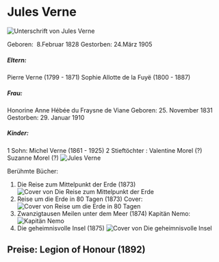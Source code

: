 # Jules Verne
![Unterschrift von Jules Verne](Firma_de_Julio_Verne.svg)

Geboren:  8.Februar 1828
Gestorben: 24.März 1905

##### Eltern:
Pierre Verne (1799 - 1871)
Sophie Allotte de la Fuyë (1800 - 1887)

##### Frau:
Honorine Anne Hébée du Fraysne de Viane 
Geboren: 25. November 1831
Gestorben: 29. Januar 1910

##### Kinder:
1 Sohn: Michel Verne (1861 - 1925)
2 Stieftöchter : Valentine Morel (?)
							Suzanne Morel (?)
![Jules Verne](Jules_Verne.gif)

Berühmte Bücher: 
1) Die Reise zum Mittelpunkt der Erde (1873)
   ![Cover von Die Reise zum Mittelpunkt der Erde](zumMittelpunkt.png)
2) Reise um die Erde in 80 Tagen (1873)
Cover:
![Cover von Reise um die Erde in 80 Tagen](JulesVerneReiseIn80Tagen.png)
3) Zwanzigtausen Meilen unter dem Meer (1874)
Kapitän Nemo:
![Kapitän Nemo](JulesVerneNemo.jpg)
4) Die geheimnisvolle Insel (1875)
![Cover von Die geheimnisvolle Insel](Ile_Mysterieuse_02.jpg)

## Preise: Legion of Honour  (1892)